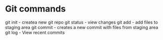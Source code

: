 # Git commands

git init - createa new git repo
git status - view changes
git add - add files to staging area
git commit - creates a new commit with files from staging area
git log - View recent commits
